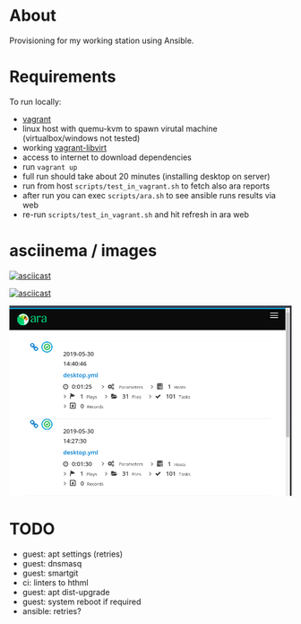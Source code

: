 # About

Provisioning for my working station using Ansible.

# Requirements

To run locally:
* [vagrant](https://www.vagrantup.com/)
* linux host with quemu-kvm to spawn virutal machine (virtualbox/windows not tested)
* working [vagrant-libvirt](https://github.com/vagrant-libvirt/vagrant-libvirt)
* access to internet to download dependencies
* run `vagrant up`
* full run should take about 20 minutes (installing desktop on server)
* run from host `scripts/test_in_vagrant.sh` to fetch also ara reports
* after run you can exec `scripts/ara.sh` to see ansible runs results via web
* re-run `scripts/test_in_vagrant.sh` and hit refresh in ara web

# asciinema / images

[![asciicast](https://asciinema.org/a/249319.svg)](https://asciinema.org/a/249319)

[![asciicast](https://asciinema.org/a/249326.svg)](https://asciinema.org/a/249326)

![ara web preview](ara.png "ARA web preview example")


# TODO
* guest: apt settings (retries)
* guest: dnsmasq
* guest: smartgit
* ci: linters to hthml
* guest: apt dist-upgrade
* guest: system reboot if required
* ansible: retries?
